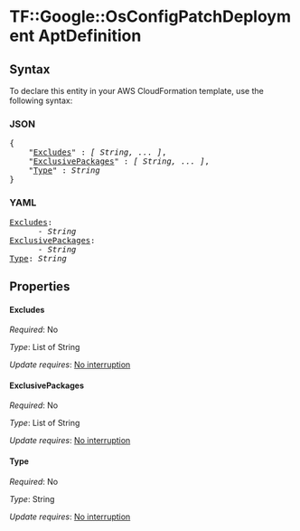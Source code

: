 # TF::Google::OsConfigPatchDeployment AptDefinition

## Syntax

To declare this entity in your AWS CloudFormation template, use the following syntax:

### JSON

<pre>
{
    "<a href="#excludes" title="Excludes">Excludes</a>" : <i>[ String, ... ]</i>,
    "<a href="#exclusivepackages" title="ExclusivePackages">ExclusivePackages</a>" : <i>[ String, ... ]</i>,
    "<a href="#type" title="Type">Type</a>" : <i>String</i>
}
</pre>

### YAML

<pre>
<a href="#excludes" title="Excludes">Excludes</a>: <i>
      - String</i>
<a href="#exclusivepackages" title="ExclusivePackages">ExclusivePackages</a>: <i>
      - String</i>
<a href="#type" title="Type">Type</a>: <i>String</i>
</pre>

## Properties

#### Excludes

_Required_: No

_Type_: List of String

_Update requires_: [No interruption](https://docs.aws.amazon.com/AWSCloudFormation/latest/UserGuide/using-cfn-updating-stacks-update-behaviors.html#update-no-interrupt)

#### ExclusivePackages

_Required_: No

_Type_: List of String

_Update requires_: [No interruption](https://docs.aws.amazon.com/AWSCloudFormation/latest/UserGuide/using-cfn-updating-stacks-update-behaviors.html#update-no-interrupt)

#### Type

_Required_: No

_Type_: String

_Update requires_: [No interruption](https://docs.aws.amazon.com/AWSCloudFormation/latest/UserGuide/using-cfn-updating-stacks-update-behaviors.html#update-no-interrupt)

